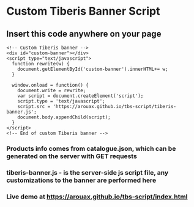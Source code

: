 # Custom Tiberis Banner Script
## Insert this code anywhere on your page


    <!-- Custom Tiberis banner -->
    <div id="custom-banner"></div>
    <script type="text/javascript">
      function rewrite(w) {
        document.getElementById('custom-banner').innerHTML+= w;
      }

      window.onload = function() {
        document.write = rewrite;
        var script = document.createElement('script');
        script.type = 'text/javascript';
        script.src = 'https://arouax.github.io/tbs-script/tiberis-banner.js';
        document.body.appendChild(script);
      }
    </script>
    <!-- End of custom Tiberis banner -->

### Products info comes from catalogue.json, which can be generated on the server with GET requests
### tiberis-banner.js - is the server-side js script file, any customizations to the banner are performed here
### Live demo at https://arouax.github.io/tbs-script/index.html
